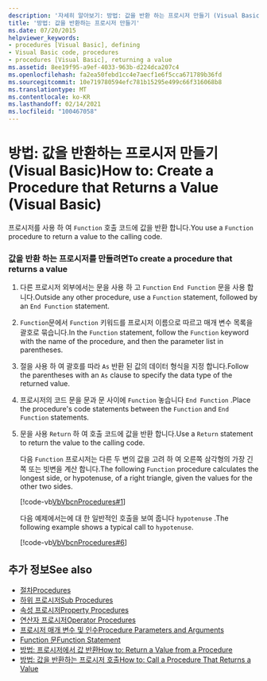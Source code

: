 ```yaml
---
description: '자세히 알아보기: 방법: 값을 반환 하는 프로시저 만들기 (Visual Basic)'
title: '방법: 값을 반환하는 프로시저 만들기'
ms.date: 07/20/2015
helpviewer_keywords:
- procedures [Visual Basic], defining
- Visual Basic code, procedures
- procedures [Visual Basic], returning a value
ms.assetid: 8ee19f95-a9ef-4033-963b-d224dca207c4
ms.openlocfilehash: fa2ea50febd1cc4e7aecf1e6f5cca671789b36fd
ms.sourcegitcommit: 10e719780594efc781b15295e499c66f316068b8
ms.translationtype: MT
ms.contentlocale: ko-KR
ms.lasthandoff: 02/14/2021
ms.locfileid: "100467058"
---
```

# <a name="how-to-create-a-procedure-that-returns-a-value-visual-basic"></a><span data-ttu-id="5f898-103">방법: 값을 반환하는 프로시저 만들기(Visual Basic)</span><span class="sxs-lookup"><span data-stu-id="5f898-103">How to: Create a Procedure that Returns a Value (Visual Basic)</span></span>

<span data-ttu-id="5f898-104">프로시저를 사용 하 여 `Function` 호출 코드에 값을 반환 합니다.</span><span class="sxs-lookup"><span data-stu-id="5f898-104">You use a `Function` procedure to return a value to the calling code.</span></span>  
  
### <a name="to-create-a-procedure-that-returns-a-value"></a><span data-ttu-id="5f898-105">값을 반환 하는 프로시저를 만들려면</span><span class="sxs-lookup"><span data-stu-id="5f898-105">To create a procedure that returns a value</span></span>  
  
1. <span data-ttu-id="5f898-106">다른 프로시저 외부에서는 문을 사용 하 고 `Function` `End Function` 문을 사용 합니다.</span><span class="sxs-lookup"><span data-stu-id="5f898-106">Outside any other procedure, use a `Function` statement, followed by an `End Function` statement.</span></span>  
  
2. <span data-ttu-id="5f898-107">`Function`문에서 `Function` 키워드를 프로시저 이름으로 따르고 매개 변수 목록을 괄호로 묶습니다.</span><span class="sxs-lookup"><span data-stu-id="5f898-107">In the `Function` statement, follow the `Function` keyword with the name of the procedure, and then the parameter list in parentheses.</span></span>  
  
3. <span data-ttu-id="5f898-108">절을 사용 하 여 괄호를 따라 `As` 반환 된 값의 데이터 형식을 지정 합니다.</span><span class="sxs-lookup"><span data-stu-id="5f898-108">Follow the parentheses with an `As` clause to specify the data type of the returned value.</span></span>  
  
4. <span data-ttu-id="5f898-109">프로시저의 코드 문을 문과 문 사이에 `Function` 놓습니다 `End Function` .</span><span class="sxs-lookup"><span data-stu-id="5f898-109">Place the procedure's code statements between the `Function` and `End Function` statements.</span></span>  
  
5. <span data-ttu-id="5f898-110">문을 사용 `Return` 하 여 호출 코드에 값을 반환 합니다.</span><span class="sxs-lookup"><span data-stu-id="5f898-110">Use a `Return` statement to return the value to the calling code.</span></span>  
  
     <span data-ttu-id="5f898-111">다음 `Function` 프로시저는 다른 두 변의 값을 고려 하 여 오른쪽 삼각형의 가장 긴 쪽 또는 빗변을 계산 합니다.</span><span class="sxs-lookup"><span data-stu-id="5f898-111">The following `Function` procedure calculates the longest side, or hypotenuse, of a right triangle, given the values for the other two sides.</span></span>  
  
     [!code-vb[VbVbcnProcedures#1](~/samples/snippets/visualbasic/VS_Snippets_VBCSharp/VbVbcnProcedures/VB/Class1.vb#1)]  
  
     <span data-ttu-id="5f898-112">다음 예제에서는에 대 한 일반적인 호출을 보여 줍니다 `hypotenuse` .</span><span class="sxs-lookup"><span data-stu-id="5f898-112">The following example shows a typical call to `hypotenuse`.</span></span>  
  
     [!code-vb[VbVbcnProcedures#6](~/samples/snippets/visualbasic/VS_Snippets_VBCSharp/VbVbcnProcedures/VB/Class1.vb#6)]  
  
## <a name="see-also"></a><span data-ttu-id="5f898-113">추가 정보</span><span class="sxs-lookup"><span data-stu-id="5f898-113">See also</span></span>

- [<span data-ttu-id="5f898-114">절차</span><span class="sxs-lookup"><span data-stu-id="5f898-114">Procedures</span></span>](./index.md)
- [<span data-ttu-id="5f898-115">하위 프로시저</span><span class="sxs-lookup"><span data-stu-id="5f898-115">Sub Procedures</span></span>](./sub-procedures.md)
- [<span data-ttu-id="5f898-116">속성 프로시저</span><span class="sxs-lookup"><span data-stu-id="5f898-116">Property Procedures</span></span>](./property-procedures.md)
- [<span data-ttu-id="5f898-117">연산자 프로시저</span><span class="sxs-lookup"><span data-stu-id="5f898-117">Operator Procedures</span></span>](./operator-procedures.md)
- [<span data-ttu-id="5f898-118">프로시저 매개 변수 및 인수</span><span class="sxs-lookup"><span data-stu-id="5f898-118">Procedure Parameters and Arguments</span></span>](./procedure-parameters-and-arguments.md)
- [<span data-ttu-id="5f898-119">Function 문</span><span class="sxs-lookup"><span data-stu-id="5f898-119">Function Statement</span></span>](../../../language-reference/statements/function-statement.md)
- [<span data-ttu-id="5f898-120">방법: 프로시저에서 값 반환</span><span class="sxs-lookup"><span data-stu-id="5f898-120">How to: Return a Value from a Procedure</span></span>](./how-to-return-a-value-from-a-procedure.md)
- [<span data-ttu-id="5f898-121">방법: 값을 반환하는 프로시저 호출</span><span class="sxs-lookup"><span data-stu-id="5f898-121">How to: Call a Procedure That Returns a Value</span></span>](./how-to-call-a-procedure-that-returns-a-value.md)
